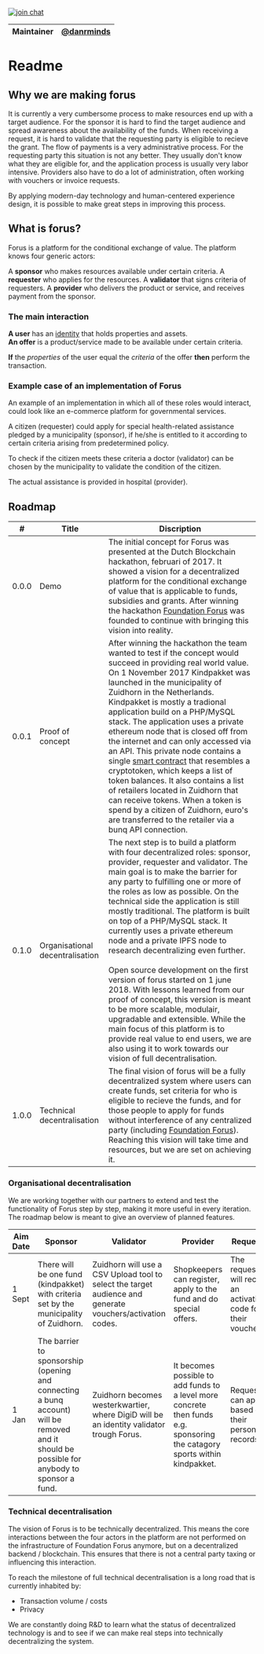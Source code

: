 [![join chat](https://img.shields.io/badge/join%20chat-forus-green.svg)](https://chat.forus.io/channel/forus)

Maintainer | [@danrminds](https://github.com/danrminds)
--- | ---

# Readme
## Why we are making forus

It is currently a very cumbersome process to make resources end up with a target audience. For the sponsor it is hard to find the target audience and spread awareness about the availability of the funds. When receiving a request, it is hard to validate that the requesting party is eligible to recieve the grant. The flow of payments is a very administrative process. For the requesting party this situation is not any better. They usually don't know what they are eligible for, and the application process is usually very labor intensive. Providers also have to do a lot of administration, often working with vouchers or invoice requests.

By applying modern-day technology and human-centered experience design, it is possible to make great steps in improving this process.


## What is forus?

Forus is a platform for the conditional exchange of value. The platform knows four generic actors:

A **sponsor** who makes resources available under certain criteria. 
A **requester** who applies for the resources. A **validator** that signs criteria of requesters. A **provider** who delivers the product or service, and receives payment from the sponsor.

### The main interaction
**A user** has an [identity](https://github.com/teamforus/concept-identity) that holds properties and assets.  
**An offer** is a product/service made to be available under certain criteria.  

**If** the *properties* of the user equal the *criteria* of the offer **then** perform the transaction.

### Example case of an implementation of Forus
An example of an implementation in which all of these roles would interact, could look like an e-commerce platform for governmental services.

A citizen (requester) could apply for special health-related assistance pledged by a municipality (sponsor), if he/she is entitled to it according to certain criteria arising from predetermined policy.

To check if the citizen meets these criteria a doctor (validator) can be chosen by the municipality to validate the condition of the citizen.

The actual assistance is provided in hospital (provider).

## Roadmap

| # | Title | Discription |
| --- | --- | --- |
| 0.0.0 | Demo | The initial concept for Forus was presented at the Dutch Blockchain hackathon, februari of 2017. It showed a vision for a decentralized platform for the conditional exchange of value that is applicable to funds, subsidies and grants. After winning the hackathon [Foundation Forus](\../readme/foundation/README.md) was founded to continue with bringing this vision into reality. |
| 0.0.1 | Proof of concept | After winning the hackathon the team wanted to test if the concept would succeed in providing real world value. On 1 November 2017 Kindpakket was launched in the municipality of Zuidhorn in the Netherlands. Kindpakket is mostly a tradional application build on a PHP/MySQL stack. The application uses a private ethereum node that is closed off from the internet and can only accessed via an API. This private node contains a single [smart contract](https://github.com/teamforus/rd-zuidhorn-kindpakket-smartcontract-poc) that resembles a cryptotoken, which keeps a list of token balances. It also contains a list of retailers located in Zuidhorn that can receive tokens. When a token is spend by a citizen of Zuidhorn, euro's are transferred to the retailer via a bunq API connection.
| 0.1.0 | Organisational decentralisation | The next step is to build a platform with four decentralized roles: sponsor, provider, requester and validator. The main goal is to make the barrier for any party to fulfilling one or more of the roles as low as possible. On the technical side the application is still mostly traditional. The platform is built on top of a PHP/MySQL stack. It currently uses a private ethereum node and a private IPFS node to research decentralizing even further. <br><br> Open source development on the first version of forus started on 1 june 2018. With lessons learned from our proof of concept, this version is meant to be more scalable, modulair, upgradable and extensible. While the main focus of this platform is to provide real value to end users, we are also using it to work towards our vision of full decentralisation. 
| 1.0.0 | Technical decentralisation | The final vision of forus will be a fully decentralized system where users can create funds, set criteria for who is eligible to recieve the funds, and for those people to apply for funds without interference of any centralized party (including [Foundation Forus](\../readme/foundation/README.md)). Reaching this vision will take time and resources, but we are set on achieving it.

### Organisational decentralisation

We are working together with our partners to extend and test the functionality of Forus step by step, making it more useful in every iteration. The roadmap below is meant to give an overview of planned features.

| Aim Date | Sponsor | Validator | Provider | Requester |
| --- | --- | --- | --- | --- |
| 1 Sept | There will be one fund (kindpakket) with criteria set by the municipality of Zuidhorn.  | Zuidhorn will use a CSV Upload tool to select the target audience and generate vouchers/activation codes. | Shopkeepers can register, apply to the fund and do special offers. | The requester will recieve an activation code for their voucher. |
| 1 Jan | The barrier to sponsorship (opening and connecting a bunq account) will be removed and it should be possible for anybody to sponsor a fund. | Zuidhorn becomes westerkwartier, where DigiD will be an identity validator trough Forus. | It becomes possible to add funds to a level more concrete then funds e.g. sponsoring the catagory sports within kindpakket. | Requesters can apply based on their personal records.

### Technical decentralisation

The vision of Forus is to be technically decentralized. This means the core interactions between the four actors in the platform are not performed on the infrastructure of Foundation Forus anymore, but on a decentralized backend / blockchain. This ensures that there is not a central party taxing or influencing this interaction.

To reach the milestone of full technical decentralisation is a long road that is currently inhabited by:

* Transaction volume / costs
* Privacy

We are constantly doing R&D to learn what the status of decentralized technology is and to see if we can make real steps into technically decentralizing the system.

